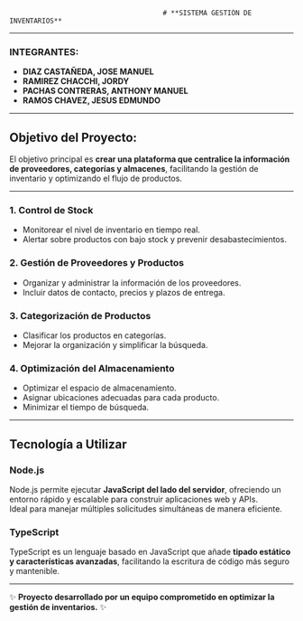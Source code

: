                                          # **SISTEMA GESTIÓN DE INVENTARIOS**

---

### **INTEGRANTES:**

- **DIAZ CASTAÑEDA, JOSE MANUEL**  
- **RAMIREZ CHACCHI, JORDY**  
- **PACHAS CONTRERAS, ANTHONY MANUEL**  
- **RAMOS CHAVEZ, JESUS EDMUNDO**  

---
## **Objetivo del Proyecto:**

El objetivo principal es **crear una plataforma que centralice la información de proveedores, categorías y almacenes**, facilitando la gestión de inventario y optimizando el flujo de productos.

---

### **1. Control de Stock**  
- Monitorear el nivel de inventario en tiempo real.  
- Alertar sobre productos con bajo stock y prevenir desabastecimientos.

### **2. Gestión de Proveedores y Productos**  
- Organizar y administrar la información de los proveedores.  
- Incluir datos de contacto, precios y plazos de entrega.

### **3. Categorización de Productos**  
- Clasificar los productos en categorías.  
- Mejorar la organización y simplificar la búsqueda.

### **4. Optimización del Almacenamiento**  
- Optimizar el espacio de almacenamiento.  
- Asignar ubicaciones adecuadas para cada producto.  
- Minimizar el tiempo de búsqueda.

---

## **Tecnología a Utilizar**

### **Node.js**  
Node.js permite ejecutar **JavaScript del lado del servidor**, ofreciendo un entorno rápido y escalable para construir aplicaciones web y APIs.  
Ideal para manejar múltiples solicitudes simultáneas de manera eficiente.

### **TypeScript**  
TypeScript es un lenguaje basado en JavaScript que añade **tipado estático y características avanzadas**, facilitando la escritura de código más seguro y mantenible.

---

✨ **Proyecto desarrollado por un equipo comprometido en optimizar la gestión de inventarios.** ✨


